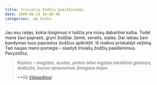 ```yaml
---
title: Trivialių žodžių paaiškinimai
date: 2009-06-14 16:48:40
categories: .mp kalba
---
```


Jau esu rašęs, kokia išsigimusi ir tuščia yra mūsų dabartinė kalba. Todėl mane žavi paprasti, gryni žodžiai: žemė, senelis, stalas. Dar labiau žavi bandymas tuos paprastus žodžius apibrėžti. Iš malkos priskaldyt vežimą. Tad naujas mano pomėgis – skaityti trivialių žodžių paaiškinimus. Pavyzdžiui,

> *Kojinės – megztas, austas, pintas arba regztas tekstilinis gaminys, drabužis, kuriuo apaunamos žmogaus kojos.*
>
> **(Iš [Vikipedijos](http://lt.wikipedia.org/wiki/Kojin%C4%97))
